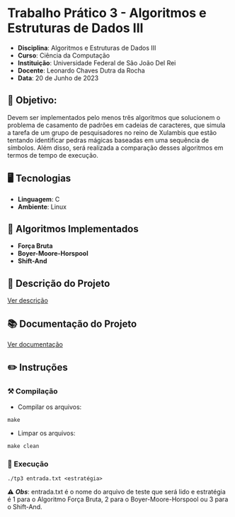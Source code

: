 # Trabalho Prático 3 - Algoritmos e Estruturas de Dados III

- **Disciplina**: Algoritmos e Estruturas de Dados III
- **Curso**: Ciência da Computação
- **Instituição**: Universidade Federal de São João Del Rei
- **Docente**: Leonardo Chaves Dutra da Rocha
- **Data**: 20 de Junho de 2023

## 📖 Objetivo:

Devem ser implementados pelo menos três algoritmos que solucionem o problema de casamento de padrões em cadeias de caracteres, 
que simula a tarefa de um grupo de pesquisadores no reino de Xulambis que estão tentando identificar pedras mágicas baseadas em uma sequência de símbolos. 
Além disso, será realizada a comparação desses algoritmos em termos de tempo de execução.

## 🖥️ Tecnologias

- **Linguagem**: C
- **Ambiente**: Linux

## 🧠 Algoritmos Implementados

- **Força Bruta**
- **Boyer-Moore-Horspool**
- **Shift-And**

## 📝​ Descrição do Projeto

[Ver descrição](./descricao.pdf)

## 📚 Documentação do Projeto

[Ver documentação](./documentação.pdf)

## ✏️ Instruções

### ⚒️ Compilação

- Compilar os arquivos:
```
make
````

- Limpar os arquivos:
```
make clean
```

### 🚀 Execução

````
./tp3 entrada.txt <estratégia>
````

⚠️ ***Obs***: entrada.txt é o nome do arquivo de teste que será lido e estratégia é 1 para o Algoritmo Força Bruta, 2 para o Boyer-Moore-Horspool ou 3 para o Shift-And.

